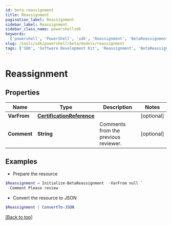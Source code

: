 ```yaml
---
id: beta-reassignment
title: Reassignment
pagination_label: Reassignment
sidebar_label: Reassignment
sidebar_class_name: powershellsdk
keywords:
  ['powershell', 'PowerShell', 'sdk', 'Reassignment', 'BetaReassignment']
slug: /tools/sdk/powershell/beta/models/reassignment
tags: ['SDK', 'Software Development Kit', 'Reassignment', 'BetaReassignment']
---
```


# Reassignment

## Properties

| Name | Type | Description | Notes |
| --- | --- | --- | --- |
| **VarFrom** | [**CertificationReference**](certification-reference) |  | [optional] |
| **Comment** | **String** | Comments from the previous reviewer. | [optional] |

## Examples

- Prepare the resource

```powershell
$Reassignment = Initialize-BetaReassignment  -VarFrom null `
 -Comment Please review
```

- Convert the resource to JSON

```powershell
$Reassignment | ConvertTo-JSON
```

[[Back to top]](#)
